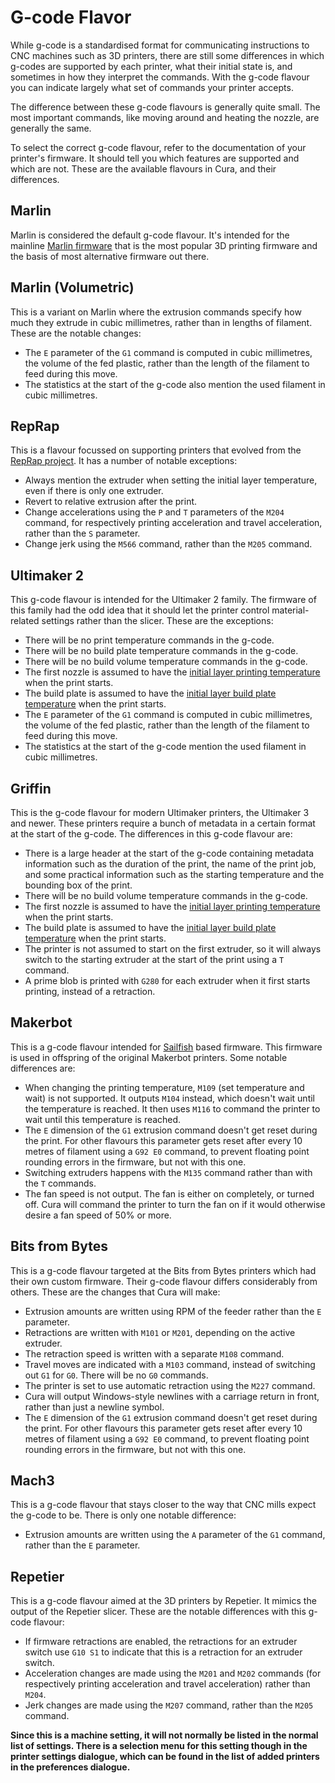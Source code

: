 G-code Flavor
====
While g-code is a standardised format for communicating instructions to CNC machines such as 3D printers, there are still some differences in which g-codes are supported by each printer, what their initial state is, and sometimes in how they interpret the commands. With the g-code flavour you can indicate largely what set of commands your printer accepts.

The difference between these g-code flavours is generally quite small. The most important commands, like moving around and heating the nozzle, are generally the same.

To select the correct g-code flavour, refer to the documentation of your printer's firmware. It should tell you which features are supported and which are not. These are the available flavours in Cura, and their differences.

Marlin
----
Marlin is considered the default g-code flavour. It's intended for the mainline [Marlin firmware](https://marlinfw.org/) that is the most popular 3D printing firmware and the basis of most alternative firmware out there.

Marlin (Volumetric)
----
This is a variant on Marlin where the extrusion commands specify how much they extrude in cubic millimetres, rather than in lengths of filament. These are the notable changes:
* The `E` parameter of the `G1` command is computed in cubic millimetres, the volume of the fed plastic, rather than the length of the filament to feed during this move.
* The statistics at the start of the g-code also mention the used filament in cubic millimetres.

RepRap
----
This is a flavour focussed on supporting printers that evolved from the [RepRap project](https://reprap.org/wiki/RepRap). It has a number of notable exceptions:
* Always mention the extruder when setting the initial layer temperature, even if there is only one extruder.
* Revert to relative extrusion after the print.
* Change accelerations using the `P` and `T` parameters of the `M204` command, for respectively printing acceleration and travel acceleration, rather than the `S` parameter.
* Change jerk using the `M566` command, rather than the `M205` command.

Ultimaker 2
----
This g-code flavour is intended for the Ultimaker 2 family. The firmware of this family had the odd idea that it should let the printer control material-related settings rather than the slicer. These are the exceptions:
* There will be no print temperature commands in the g-code.
* There will be no build plate temperature commands in the g-code.
* There will be no build volume temperature commands in the g-code.
* The first nozzle is assumed to have the [initial layer printing temperature](../material/material_print_temperature_layer_0.md) when the print starts.
* The build plate is assumed to have the [initial layer build plate temperature](../material/material_bed_temperature_layer_0.md) when the print starts.
* The `E` parameter of the `G1` command is computed in cubic millimetres, the volume of the fed plastic, rather than the length of the filament to feed during this move.
* The statistics at the start of the g-code mention the used filament in cubic millimetres.

Griffin
----
This is the g-code flavour for modern Ultimaker printers, the Ultimaker 3 and newer. These printers require a bunch of metadata in a certain format at the start of the g-code. The differences in this g-code flavour are:
* There is a large header at the start of the g-code containing metadata information such as the duration of the print, the name of the print job, and some practical information such as the starting temperature and the bounding box of the print.
* There will be no build volume temperature commands in the g-code.
* The first nozzle is assumed to have the [initial layer printing temperature](../material/material_print_temperature_layer_0.md) when the print starts.
* The build plate is assumed to have the [initial layer build plate temperature](../material/material_bed_temperature_layer_0.md) when the print starts.
* The printer is not assumed to start on the first extruder, so it will always switch to the starting extruder at the start of the print using a `T` command.
* A prime blob is printed with `G280` for each extruder when it first starts printing, instead of a retraction.

Makerbot
----
This is a g-code flavour intended for [Sailfish](https://www.sailfishfirmware.com/) based firmware. This firmware is used in offspring of the original Makerbot printers. Some notable differences are:
* When changing the printing temperature, `M109` (set temperature and wait) is not supported. It outputs `M104` instead, which doesn't wait until the temperature is reached. It then uses `M116` to command the printer to wait until this temperature is reached.
* The `E` dimension of the `G1` extrusion command doesn't get reset during the print. For other flavours this parameter gets reset after every 10 metres of filament using a `G92 E0` command, to prevent floating point rounding errors in the firmware, but not with this one.
* Switching extruders happens with the `M135` command rather than with the `T` commands.
* The fan speed is not output. The fan is either on completely, or turned off. Cura will command the printer to turn the fan on if it would otherwise desire a fan speed of 50% or more.

Bits from Bytes
----
This is a g-code flavour targeted at the Bits from Bytes printers which had their own custom firmware. Their g-code flavour differs considerably from others. These are the changes that Cura will make:
* Extrusion amounts are written using RPM of the feeder rather than the `E` parameter.
* Retractions are written with `M101` or `M201`, depending on the active extruder.
* The retraction speed is written with a separate `M108` command.
* Travel moves are indicated with a `M103` command, instead of switching out `G1` for `G0`. There will be no `G0` commands.
* The printer is set to use automatic retraction using the `M227` command.
* Cura will output Windows-style newlines with a carriage return in front, rather than just a newline symbol.
* The `E` dimension of the `G1` extrusion command doesn't get reset during the print. For other flavours this parameter gets reset after every 10 metres of filament using a `G92 E0` command, to prevent floating point rounding errors in the firmware, but not with this one.

Mach3
----
This is a g-code flavour that stays closer to the way that CNC mills expect the g-code to be. There is only one notable difference:
* Extrusion amounts are written using the `A` parameter of the `G1` command, rather than the `E` parameter.

Repetier
----
This is a g-code flavour aimed at the 3D printers by Repetier. It mimics the output of the Repetier slicer. These are the notable differences with this g-code flavour:
* If firmware retractions are enabled, the retractions for an extruder switch use `G10 S1` to indicate that this is a retraction for an extruder switch.
* Acceleration changes are made using the `M201` and `M202` commands (for respectively printing acceleration and travel acceleration) rather than `M204`.
* Jerk changes are made using the `M207` command, rather than the `M205` command.

**Since this is a machine setting, it will not normally be listed in the normal list of settings. There is a selection menu for this setting though in the printer settings dialogue, which can be found in the list of added printers in the preferences dialogue.**